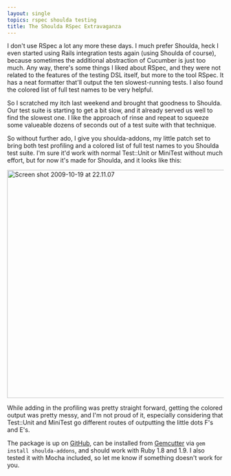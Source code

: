 ```yaml
---
layout: single
topics: rspec shoulda testing
title: The Shoulda RSpec Extravaganza
---
```

I don't use RSpec a lot any more these days. I much prefer Shoulda, heck I even started using Rails integration tests again (using Shoulda of course), because sometimes the additional abstraction of Cucumber is just too much. Any way, there's some things I liked about RSpec, and they were not related to the features of the testing DSL itself, but more to the tool RSpec. It has a neat formatter that'll output the ten slowest-running tests. I also found the colored list of full test names to be very helpful.

So I scratched my itch last weekend and brought that goodness to Shoulda. Our test suite is starting to get a bit slow, and it already served us well to find the slowest one. I like the approach of rinse and repeat to squeeze some valueable dozens of seconds out of a test suite with that technique.

So without further ado, I give you shoulda-addons, my little patch set to bring both test profiling and a colored list of full test names to you Shoulda test suite. I'm sure it'd work with normal Test::Unit or MiniTest without much effort, but for now it's made for Shoulda, and it looks like this:

<img src="http://img.skitch.com/20091019-m5wema3px8e7asmcqnjynq6ib.jpg" alt="Screen shot 2009-10-19 at 22.11.07" width="530"/>

While adding in the profiling was pretty straight forward, getting the colored output was pretty messy, and I'm not proud of it, especially considering that Test::Unit and MiniTest go different routes of outputting the little dots F's and E's.

The package is up on [GitHub](http://github.com/mattmatt/shoulda-addons), can be installed from [Gemcutter](http://www.gemcutter.org) via `gem install shoulda-addons`, and should work with Ruby 1.8 and 1.9. I also tested it with Mocha included, so let me know if something doesn't work for you.